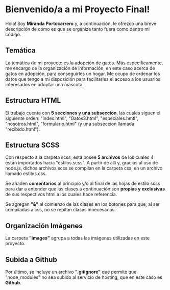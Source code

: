 # Bienvenido/a a mi Proyecto Final!

Hola! Soy **Miranda Portocarrero** y, a continuación, le ofrezco una breve descripción de cómo es que se organiza tanto fuera como dentro mi código.

## Temática
La temática de mi proyecto es la adopción de gatos. Más específicamente, me encargo de la organización de información, en este caso acerca de gatos en adopción, para conseguirles un hogar. Me ocupo de ordenar los datos que tengo a mi disposición para facilitarles el acceso a los usuarios interesados en adoptar una mascota.

## Estructura HTML
El trabajo cuenta con **5 secciones y una subseccion**, las cuales siguen el siguiente orden: "index.html", "Gatos3.html", "especiales.hmtl", "nosotros.html", "formulario.html" (y una subseccion llamada "recibido.html"). 

## Estructura SCSS
Con respecto a la carpeta scss, esta posee **5 archivos** de los cuales 4 están importados hacia "estilos.scss". A partir de allí y, gracias al uso de node.js, dichos archivos scss se compilan en la carpeta css, en un archivo llamado estilos.css.

Se añaden **comentarios** al principio y/o al final de las hojas de estilo scss para dar a entender que las clases a continuación son **propias y exclusivas** de sus respectivos html a los cuales hace referencia. 

Se agregan **"&"** al comienzo de las clases en los botones para que, al ser compiladas a css, no se repitan clases innecesarias.

## Organización Imágenes
La carpeta **"images"** agrupa a todas las imágenes utilizadas en este proyecto.

## Subida a Github
Por último, se incluye un archivo **".gitignore"** que permite que "node_modules" no sea subido al servicio de hosting, que en este caso es **Github**.